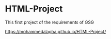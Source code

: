 # HTML-Project
This first project of the requirements of GSG

https://mohammedalagha.github.io/HTML-Project/
